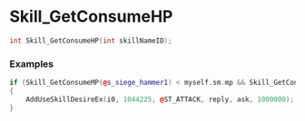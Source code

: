 # Skill_GetConsumeHP
```cpp - C++
int Skill_GetConsumeHP(int skillNameID);
```

### Examples
```cpp - C++
if (Skill_GetConsumeMP(@s_siege_hammer1) < myself.sm.mp && Skill_GetConsumeHP(@s_siege_hammer1) < myself.sm.hp && Skill_InReuseDelay(@s_siege_hammer1) == @FALSE)
{
	AddUseSkillDesireEx(i0, 1044225, @ST_ATTACK, reply, ask, 1000000);
}
```

